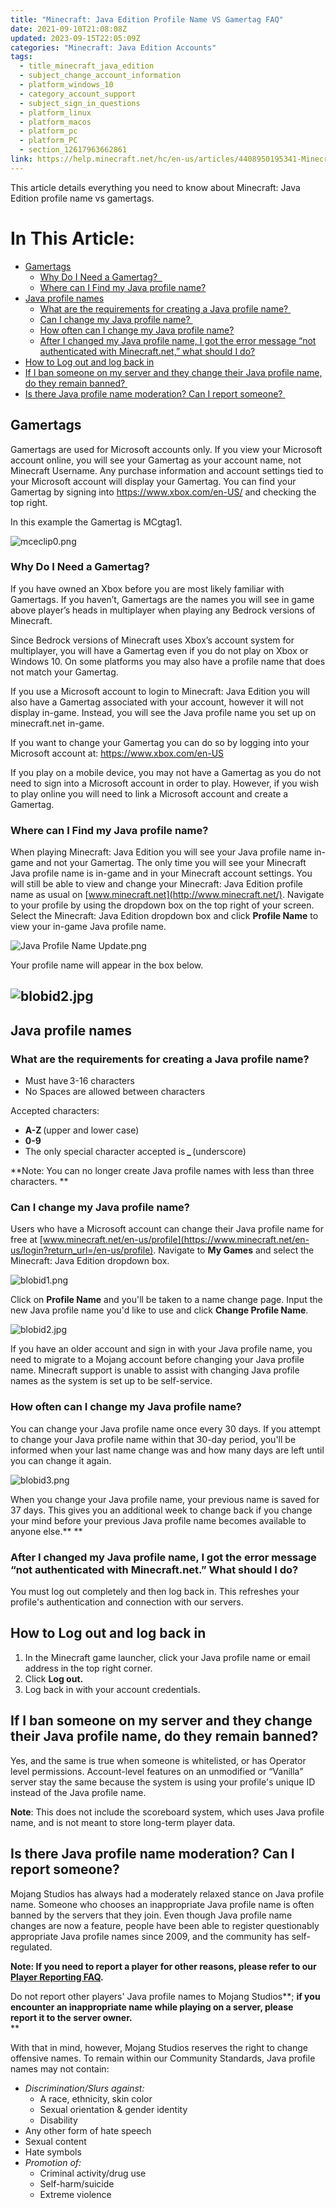 ```yaml
---
title: "Minecraft: Java Edition Profile Name VS Gamertag FAQ"
date: 2021-09-10T21:08:08Z
updated: 2023-09-15T22:05:09Z
categories: "Minecraft: Java Edition Accounts"
tags:
  - title_minecraft_java_edition
  - subject_change_account_information
  - platform_windows_10
  - category_account_support
  - subject_sign_in_questions
  - platform_linux
  - platform_macos
  - platform_pc
  - platform_PC
  - section_12617963662861
link: https://help.minecraft.net/hc/en-us/articles/4408950195341-Minecraft-Java-Edition-Profile-Name-VS-Gamertag-FAQ
---
```


This article details everything you need to know about Minecraft: Java Edition profile name vs gamertags.

# In This Article:

- [Gamertags](#gamertags)
  - [Why Do I Need a Gamertag?  ](#why-do-i-need-a-gamertag)
  - [Where can I Find my Java profile name?](#where-can-i-find-my-java-profile-name)
- [Java profile names](#java-profile-names)
  - [What are the requirements for creating a Java profile name? ](#what-are-the-requirements-for-creating-a-java-profile-name)
  - [Can I change my Java profile name? ](#can-i-change-my-java-profile-name)
  - [How often can I change my Java profile name?](#how-often-can-i-change-my-java-profile-name)
  - [After I changed my Java profile name, I got the error message “not authenticated with Minecraft.net,” what should I do?](#after-i-changed-my-java-profile-name-i-got-the-error-message-not-authenticated-with-minecraftnet-what-should-i-do)
- [How to Log out and log back in](#how-to-log-out-and-log-back-in)
- [If I ban someone on my server and they change their Java profile name, do they remain banned? ](#if-i-ban-someone-on-my-server-and-they-change-their-java-profile-name-do-they-remain-banned)
- [Is there Java profile name moderation? Can I report someone? ](#is-there-java-profile-name-moderation-can-i-report-someone)

## Gamertags

Gamertags are used for Microsoft accounts only. If you view your Microsoft account online, you will see your Gamertag as your account name, not Minecraft Username. Any purchase information and account settings tied to your Microsoft account will display your Gamertag. You can find your Gamertag by signing into <https://www.xbox.com/en-US/> and checking the top right.   

In this example the Gamertag is MCgtag1.  

![mceclip0.png](https://minecrafthelp.zendesk.com/hc/article_attachments/4408949981325)

### Why Do I Need a Gamertag?  

If you have owned an Xbox before you are most likely familiar with Gamertags. If you haven’t, Gamertags are the names you will see in game above player’s heads in multiplayer when playing any Bedrock versions of Minecraft.  

Since Bedrock versions of Minecraft uses Xbox’s account system for multiplayer, you will have a Gamertag even if you do not play on Xbox or Windows 10. On some platforms you may also have a profile name that does not match your Gamertag. 

If you use a Microsoft account to login to Minecraft: Java Edition you will also have a Gamertag associated with your account, however it will not display in-game. Instead, you will see the Java profile name you set up on minecraft.net in-game.  

If you want to change your Gamertag you can do so by logging into your Microsoft account at: <https://www.xbox.com/en-US>  

If you play on a mobile device, you may not have a Gamertag as you do not need to sign into a Microsoft account in order to play. However, if you wish to play online you will need to link a Microsoft account and create a Gamertag. 

### Where can I Find my Java profile name?

When playing Minecraft: Java Edition you will see your Java profile name in-game and not your Gamertag. The only time you will see your Minecraft Java profile name is in-game and in your Minecraft account settings. You will still be able to view and change your Minecraft: Java Edition profile name as usual on [www.minecraft.net](http://www.minecraft.net/). Navigate to your profile by using the dropdown box on the top right of your screen. Select the Minecraft: Java Edition dropdown box and click **Profile Name** to view your in-game Java profile name.

![Java Profile Name Update.png](https://minecrafthelp.zendesk.com/hc/article_attachments/19543249788429)

Your profile name will appear in the box below.

## ![blobid2.jpg](https://minecrafthelp.zendesk.com/hc/article_attachments/6023923635085)

## Java profile names

### What are the requirements for creating a Java profile name? 

- Must have 3-16 characters
- No Spaces are allowed between characters

Accepted characters: 

- **A-Z** (upper and lower case)
- **0-9**
- The only special character accepted is **\_** (underscore)

**Note: You can no longer create Java profile names with less than three characters. **

### Can I change my Java profile name? 

Users who have a Microsoft account can change their Java profile name for free at [www.minecraft.net/en-us/profile](https://www.minecraft.net/en-us/login?return_url=/en-us/profile). Navigate to **My Games** and select the Minecraft: Java Edition dropdown box. 

![blobid1.png](https://minecrafthelp.zendesk.com/hc/article_attachments/6023801543949)

Click on **Profile Name** and you'll be taken to a name change page. Input the new Java profile name you'd like to use and click **Change Profile Name**.

![blobid2.jpg](https://minecrafthelp.zendesk.com/hc/article_attachments/6023923635085)

If you have an older account and sign in with your Java profile name, you need to migrate to a Mojang account before changing your Java profile name. Minecraft support is unable to assist with changing Java profile names as the system is set up to be self-service.

### How often can I change my Java profile name? 

You can change your Java profile name once every 30 days. If you attempt to change your Java profile name within that 30-day period, you'll be informed when your last name change was and how many days are left until you can change it again.  

![blobid3.png](https://minecrafthelp.zendesk.com/hc/article_attachments/6023941382925)

When you change your Java profile name, your previous name is saved for 37 days. This gives you an additional week to change back if you change your mind before your previous Java profile name becomes available to anyone else.** **

### After I changed my Java profile name, I got the error message “not authenticated with Minecraft.net.” What should I do? 

You must log out completely and then log back in. This refreshes your profile's authentication and connection with our servers. 

## How to Log out and log back in 

1.  In the Minecraft game launcher, click your Java profile name or email address in the top right corner.
2.  Click **Log out.**
3.  Log back in with your account credentials.

## If I ban someone on my server and they change their Java profile name, do they remain banned? 

Yes, and the same is true when someone is whitelisted, or has Operator level permissions. Account-level features on an unmodified or “Vanilla” server stay the same because the system is using your profile's unique ID instead of the Java profile name.  

**Note**: This does not include the scoreboard system, which uses Java profile name, and is not meant to store long-term player data. 

## Is there Java profile name moderation? Can I report someone? 

Mojang Studios has always had a moderately relaxed stance on Java profile name. Someone who chooses an inappropriate Java profile name is often banned by the servers that they join. Even though Java profile name changes are now a feature, people have been able to register questionably appropriate Java profile names since 2009, and the community has self-regulated.  

**Note: If you need to report a player for other reasons, please refer to our [Player Reporting FAQ](../Minecraft-Java-Realms/Minecraft-Java-Edition-Player-Reporting-FAQ.md).**

Do not report other players' Java profile names to Mojang Studios**; **if you encounter an inappropriate name while playing on a server, please report it to the server owner.**   
**

With that in mind, however, Mojang Studios reserves the right to change offensive names. To remain within our Community Standards, Java profile names may not contain:

- *Discrimination/Slurs against:*
  - A race, ethnicity, skin color
  - Sexual orientation & gender identity
  - Disability
- Any other form of hate speech
- Sexual content
- Hate symbols
- *Promotion of:*
  - Criminal activity/drug use
  - Self-harm/suicide
  - Extreme violence
